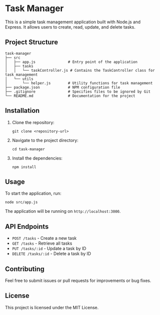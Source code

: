 # Task Manager

This is a simple task management application built with Node.js and Express. It allows users to create, read, update, and delete tasks.

## Project Structure

```
task-manager
├── src
│   ├── app.js               # Entry point of the application
│   ├── tasks
│   │   └── taskController.js # Contains the TaskController class for task management
│   └── utils
│       └── helper.js        # Utility functions for task management
├── package.json             # NPM configuration file
├── .gitignore               # Specifies files to be ignored by Git
└── README.md                # Documentation for the project
```

## Installation

1. Clone the repository:
   ```
   git clone <repository-url>
   ```
2. Navigate to the project directory:
   ```
   cd task-manager
   ```
3. Install the dependencies:
   ```
   npm install
   ```

## Usage

To start the application, run:
```
node src/app.js
```

The application will be running on `http://localhost:3000`.

## API Endpoints

- `POST /tasks` - Create a new task
- `GET /tasks` - Retrieve all tasks
- `PUT /tasks/:id` - Update a task by ID
- `DELETE /tasks/:id` - Delete a task by ID

## Contributing

Feel free to submit issues or pull requests for improvements or bug fixes.

## License

This project is licensed under the MIT License.